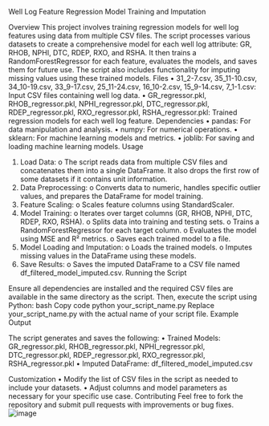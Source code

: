Well Log Feature Regression Model Training and Imputation


Overview
This project involves training regression models for well log features using data from multiple CSV files. The script processes various datasets to create a comprehensive model for each well log attribute: GR, RHOB, NPHI, DTC, RDEP, RXO, and RSHA. It then trains a RandomForestRegressor for each feature, evaluates the models, and saves them for future use. The script also includes functionality for imputing missing values using these trained models.
Files
•	31_2-7.csv, 35_11-10.csv, 34_10-19.csv, 33_9-17.csv, 25_11-24.csv, 16_10-2.csv, 15_9-14.csv, 7_1-1.csv: Input CSV files containing well log data.
•	GR_regressor.pkl, RHOB_regressor.pkl, NPHI_regressor.pkl, DTC_regressor.pkl, RDEP_regressor.pkl, RXO_regressor.pkl, RSHA_regressor.pkl: Trained regression models for each well log feature.
Dependencies
•	pandas: For data manipulation and analysis.
•	numpy: For numerical operations.
•	sklearn: For machine learning models and metrics.
•	joblib: For saving and loading machine learning models.
Usage
1.	Load Data:
o	The script reads data from multiple CSV files and concatenates them into a single DataFrame. It also drops the first row of some datasets if it contains unit information.
2.	Data Preprocessing:
o	Converts data to numeric, handles specific outlier values, and prepares the DataFrame for model training.
3.	Feature Scaling:
o	Scales feature columns using StandardScaler.
4.	Model Training:
o	Iterates over target columns (GR, RHOB, NPHI, DTC, RDEP, RXO, RSHA).
o	Splits data into training and testing sets.
o	Trains a RandomForestRegressor for each target column.
o	Evaluates the model using MSE and R² metrics.
o	Saves each trained model to a file.
5.	Model Loading and Imputation:
o	Loads the trained models.
o	Imputes missing values in the DataFrame using these models.
6.	Save Results:
o	Saves the imputed DataFrame to a CSV file named df_filtered_model_imputed.csv.
Running the Script


Ensure all dependencies are installed and the required CSV files are available in the same directory as the script. Then, execute the script using Python:
bash
Copy code
python your_script_name.py
Replace your_script_name.py with the actual name of your script file.
Example Output


The script generates and saves the following:
•	Trained Models: GR_regressor.pkl, RHOB_regressor.pkl, NPHI_regressor.pkl, DTC_regressor.pkl, RDEP_regressor.pkl, RXO_regressor.pkl, RSHA_regressor.pkl
•	Imputed DataFrame: df_filtered_model_imputed.csv


Customization
•	Modify the list of CSV files in the script as needed to include your datasets.
•	Adjust columns and model parameters as necessary for your specific use case.
Contributing
Feel free to fork the repository and submit pull requests with improvements or bug fixes.
![image](https://github.com/user-attachments/assets/292ba9bd-3b1d-4fb7-9488-ca699bf6ef36)
